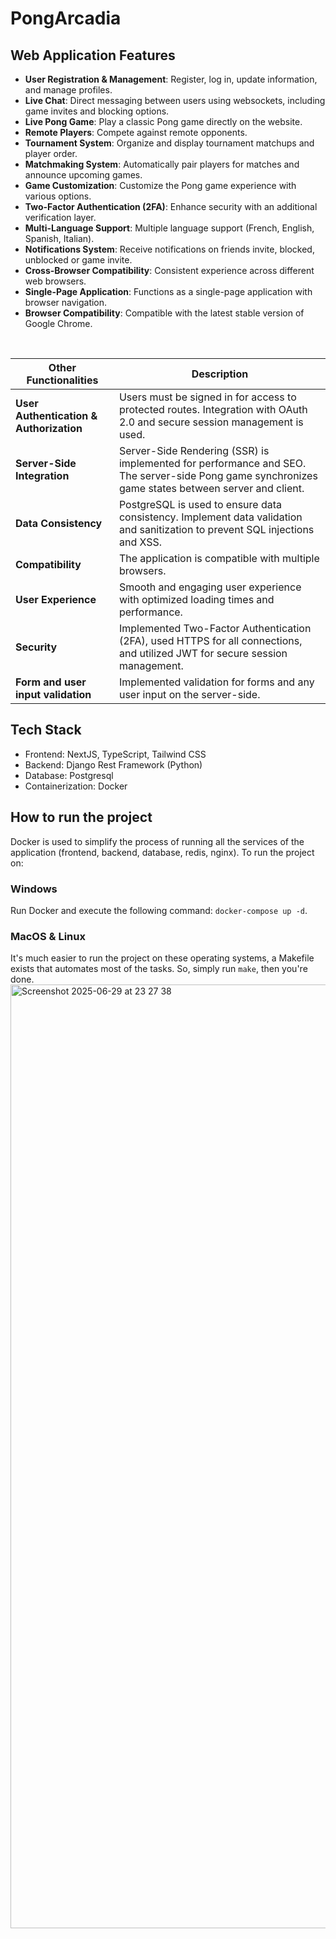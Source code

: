 # PongArcadia

## Web Application Features

- **User Registration & Management**: Register, log in, update information, and manage profiles.
- **Live Chat**: Direct messaging between users using websockets, including game invites and blocking options.
- **Live Pong Game**: Play a classic Pong game directly on the website.
- **Remote Players**: Compete against remote opponents.
- **Tournament System**: Organize and display tournament matchups and player order.
- **Matchmaking System**: Automatically pair players for matches and announce upcoming games.
- **Game Customization**: Customize the Pong game experience with various options.
- **Two-Factor Authentication (2FA)**: Enhance security with an additional verification layer.
- **Multi-Language Support**: Multiple language support (French, English, Spanish, Italian).
- **Notifications System**: Receive notifications on friends invite, blocked, unblocked or game invite.
- **Cross-Browser Compatibility**: Consistent experience across different web browsers.
- **Single-Page Application**: Functions as a single-page application with browser navigation.
- **Browser Compatibility**: Compatible with the latest stable version of Google Chrome.
</br>

| **Other Functionalities**                         | **Description**                                                                                                 |
|-------------------------------------------|-----------------------------------------------------------------------------------------------------------------|
| **User Authentication & Authorization**   | Users must be signed in for access to protected routes. Integration with OAuth 2.0 and secure session management is used. |
| **Server-Side Integration**               | Server-Side Rendering (SSR) is implemented for performance and SEO. The server-side Pong game synchronizes game states between server and client. |
| **Data Consistency**                      | PostgreSQL is used to ensure data consistency. Implement data validation and sanitization to prevent SQL injections and XSS. |
| **Compatibility**                         | The application is compatible with multiple browsers. |
| **User Experience**                       | Smooth and engaging user experience with optimized loading times and performance. |
| **Security**                              | Implemented Two-Factor Authentication (2FA), used HTTPS for all connections, and utilized JWT for secure session management. |
| **Form and user input validation**        | Implemented validation for forms and any user input on the server-side. |


## Tech Stack

- Frontend: NextJS, TypeScript, Tailwind CSS
- Backend: Django Rest Framework (Python)
- Database: Postgresql
- Containerization: Docker


## How to run the project
Docker is used to simplify the process of running all the services of the application (frontend, backend, database, redis, nginx). To run the project on:
### Windows
Run Docker and execute the following command: `docker-compose up -d`.
### MacOS & Linux
It's much easier to run the project on these operating systems, a Makefile exists that automates most of the tasks. So, simply run `make`, then you're done.
<img width="1510" alt="Screenshot 2025-06-29 at 23 27 38" src="https://github.com/user-attachments/assets/df4436f3-20f0-4fd1-a8a9-c06fa55ba425" />


